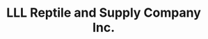 ---
title: "LLL Reptile and Supply Company Inc."
url: /henderson/lll-reptile-and-supply-company-inc/
shop: pet
---